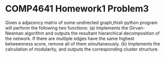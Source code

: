 # COMP4641 Homework1 Problem3


Given a adjacency matrix of some undirected graph,thish python program will perform the following two functions:
(a) Implements the Girvan-Newman algorithm and outputs the resultant hierarchical decomposition of the network. If there are multiple edges have the same highest betweenness score, remove all of them simultaneously.
(b) Implements the calculation of modularity, and outputs the corresponding cluster structure.


